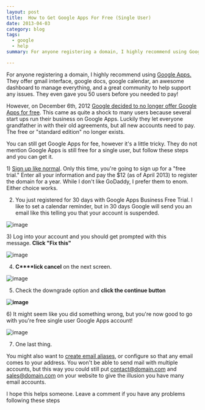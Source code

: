 ```yaml
---
layout: post
title:  How to Get Google Apps For Free (Single User)
date: 2013-04-03
category: blog
tags:
  - google
  - help
summary: For anyone registering a domain, I highly recommend using Google Apps. They offer gmail interface, google docs, google calendar, an awesome dashboard to manage everything, and a great community to help support any issues. They even gave you 50 users before you needed to pay! [...]

---
```


For anyone registering a domain, I highly recommend using [Google Apps.](http://www.google.com/enterprise/apps/business/products.html) They offer gmail interface, google docs, google calendar, an awesome dashboard to manage everything, and a great community to help support any issues. They even gave you 50 users before you needed to pay!

However, on December 6th, 2012&nbsp;[Google decided to no longer offer Google Apps for free](http://support.google.com/a/bin/answer.py?hl=en&amp;answer=2855120). This came as quite a shock to many users because several start ups run their business on Google Apps. Luckily they let everyone grandfather in with their old agreements, but all new accounts need to pay. The free or "standard edition" no longer exists.&nbsp;

You can still get Google Apps for fee, however it's a little tricky. They do not mention Google Apps is still free for a single user, but follow these steps and you can get it.

1)&nbsp;[Sign up like normal](http://www.google.com/enterprise/apps/business/). Only this time, you're going to sign up for a "free trial." Enter all your information and pay the $12 (as of April 2013) to register the domain for a year. While I don't like GoDaddy, I prefer them to enom. Either choice works.

2) You just registered for&nbsp;30 days with Google Apps Business Free Trial. I like to set a calendar reminder, but in 30 days Google will send you an email like this telling you that your account is suspended.

![image](https://66.media.tumblr.com/99a3d36758d42003eed1c6020031f570/tumblr_inline_mkowh9r6sr1qz4rgp.png)

3)&nbsp;Log into your account and you should get prompted with this message.&nbsp;**Click "Fix this"**

![image](https://66.media.tumblr.com/1f1d06018689f36269ffb7c50676c0d7/tumblr_inline_mkowi9vDSD1qz4rgp.png)

4) **C****lick cancel** on the next screen.

![image](https://66.media.tumblr.com/a58f1a78f1a1fe6e63868956553de776/tumblr_inline_mkowk6BhVU1qz4rgp.png)

5) Check the downgrade option and **click the continue button**

**![image](https://66.media.tumblr.com/27aed14c7cb4925c7df3565af5cf5183/tumblr_inline_mkowkuCboP1qz4rgp.png)**

6)&nbsp;It might seem like you did something wrong, but you're now good to go with you're free single user Google Apps account!

![image](https://66.media.tumblr.com/6f54a519322da28c009a4caa6f0b3b23/tumblr_inline_mkowmxMMfn1qz4rgp.png)

7) One last thing.

You might also want to [create email aliases](http://support.google.com/a/bin/answer.py?hl=en&amp;answer=182527), or configure so that any email comes to your address. You won't be able to send mail with multiple accounts, but this way you could still put contact@domain.com and sales@domain.com on your website to give the illusion you have many email accounts.

I hope this helps someone. Leave a comment if you have any problems following these steps
